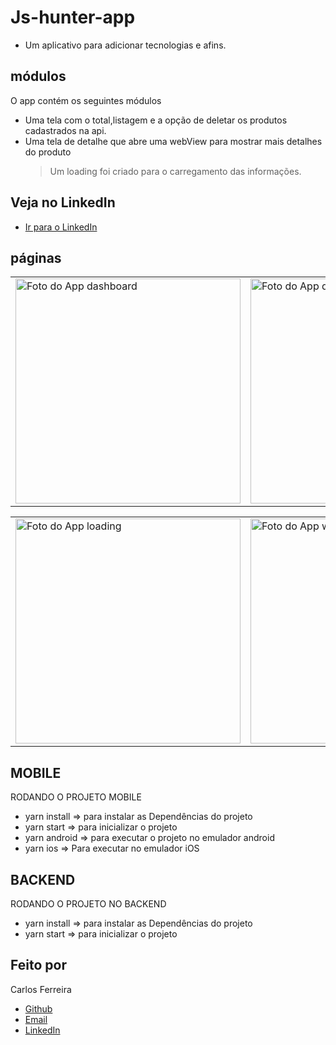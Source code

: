 # Js-hunter-app

- Um aplicativo para adicionar tecnologias e afins.

## módulos

O app contém os seguintes módulos

- Uma tela com o total,listagem e a opção de deletar os produtos cadastrados na api.
- Uma tela de detalhe que abre uma webView para mostrar mais detalhes do produto
  > Um loading foi criado para o carregamento das informações.

## Veja no LinkedIn

- [Ir para o LinkedIn](https://www.linkedin.com/posts/carlos-ferreira-4b2ba219a_dupliquei-o-started-da-rocketseat-com-knexjs-activity-6692569290979209216-qnw2)

## páginas

<table>
  <tr>
<td><img src="https://github.com/CarlosSTS/Skaylab/blob/master/assets/dashboard.png" alt="Foto do App dashboard" width="360" /></td>
<td><img src="https://github.com/CarlosSTS/Skaylab/blob/master/assets/delete.png" alt="Foto do App delete" width="360" /></td>
</tr>
</table>

<table>
  <tr>
<td><img src="https://github.com/CarlosSTS/Skaylab/blob/master/assets/loading.png" alt="Foto do App loading" width="360" /></td>
<td><img src="https://github.com/CarlosSTS/Skaylab/blob/master/assets/webView.png" alt="Foto do App webView" width="360" /></td>
</tr>
</table>

## MOBILE

RODANDO O PROJETO MOBILE

- yarn install => para instalar as Dependências do projeto
- yarn start => para inicializar o projeto
- yarn android => para executar o projeto no emulador android
- yarn ios => Para executar no emulador iOS

## BACKEND

RODANDO O PROJETO NO BACKEND

- yarn install => para instalar as Dependências do projeto
- yarn start => para inicializar o projeto

## Feito por

Carlos Ferreira

- [Github](https://www.github.com/CarlosSTS)
- [Email](mailto://carlossts826@gmail.com)
- [LinkedIn](https://www.linkedin.com/in/carlos-ferreira-4b2ba219a/)
